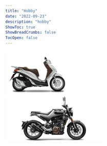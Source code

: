 ```yaml
---
title: "Hobby"
date: "2022-09-23"
description: "hobby"
ShowToc: true
ShowBreadCrumbs: false
TocOpen: false
---
```


<img src="/medley.png" alt="alt" width="200"/>
<img src="/husky.png" alt="alt" width="305"/>